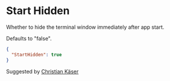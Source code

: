 # Start Hidden

Whether to hide the terminal window immediately after app start.

Defaults to "false".

```json
{
  "StartHidden": true
}
```

<span class="by">Suggested by [Christian Käser](https://github.com/dfyx)</span>
